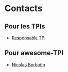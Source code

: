 # Contacts

## Pour les TPIs

  * [Responsable TPI](http://www.tpivd.ch/index.php/documentation-tpi-cfc-ordo-2014/pour-entreprise-formatrice/annexe-4-responsables-tpi)

## Pour awesome-TPI

  * [Nicolas Borboën](https://github.com/ponsfrilus)
